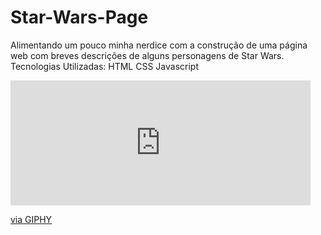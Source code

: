 # Star-Wars-Page
Alimentando um pouco minha nerdice com a construção de uma página web com breves descrições de alguns personagens de Star Wars.
Tecnologias Utilizadas:
  HTML
  CSS
  Javascript

<iframe src="https://giphy.com/embed/3owzW193WohlOkugsE" width="480" height="200" frameBorder="0" class="giphy-embed" allowFullScreen></iframe><p><a href="https://giphy.com/gifs/starwars-star-wars-rogue-one-3owzW193WohlOkugsE">via GIPHY</a></p>

